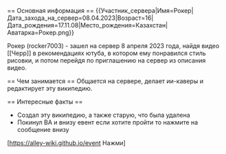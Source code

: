== Основная информация ==
{{Участник_сервера|Имя=Рокер|Дата_захода_на_сервер=08.04.2023|Возраст=16|Дата_рождения=17.11.08|Место_рождения=Казахстан|Аватарка=Рокер.png}}

Рокер (rocker7003) - зашел на сервер 8 апреля 2023 года, найдя видео [[Черр]] в рекомендациях ютуба, в котором ему понравился стиль рисовки, и потом перейдя по приглашению на сервер из описания видео.

== Чем занимается ==
Общается на сервере, делает ии-каверы и редактирует эту википедию.

== Интересные факты ==

* Создал эту википедию, а также старую, что была удалена
* Покинул ВА и внизу евент если хотите пройти то нажмите на сообщение внизу





[https://alley-wiki.github.io/event Нажми]